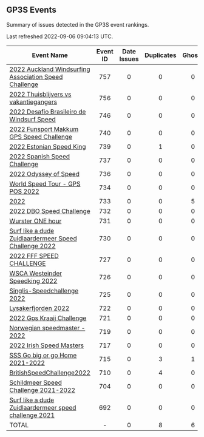 ## GP3S Events

Summary of issues detected in the GP3S event rankings.

Last refreshed 2022-09-06 09:04:13 UTC.

| Event Name | Event ID | Date Issues | Duplicates | Ghosts | Missing | Incorrect | Actions |
| ---------- | :------: | :---------: | :--------: | :----: | :-----: | :-------: | :-----: |
| [2022 Auckland Windsurfing Association Speed Challenge](757.md) | 757 | 0 | 0 | 0 | 0 | 0 | 0 |
| [2022 Thuisblijvers vs vakantiegangers](756.md) | 756 | 0 | 0 | 0 | 0 | 0 | 0 |
| [2022 Desafio Brasileiro de Windsurf Speed](746.md) | 746 | 0 | 0 | 0 | 0 | 0 | 0 |
| [2022 Funsport Makkum GPS Speed Challenge](740.md) | 740 | 0 | 0 | 0 | 0 | 0 | 0 |
| [2022 Estonian Speed King](739.md) | 739 | 0 | 1 | 0 | 0 | 0 | 1 |
| [2022 Spanish Speed Challenge](737.md) | 737 | 0 | 0 | 0 | 0 | 0 | 0 |
| [2022 Odyssey of Speed](736.md) | 736 | 0 | 0 | 0 | 0 | 0 | 0 |
| [World Speed Tour - GPS POS 2022 ](734.md) | 734 | 0 | 0 | 0 | 0 | 0 | 0 |
| [2022 ](733.md) | 733 | 0 | 0 | 5 | 0 | 0 | 1 |
| [2022 DBO Speed Challenge](732.md) | 732 | 0 | 0 | 0 | 0 | 0 | 0 |
| [Wurster ONE hour](731.md) | 731 | 0 | 0 | 0 | 0 | 0 | 0 |
| [Surf like a dude Zuidlaardermeer Speed Challenge 2022](730.md) | 730 | 0 | 0 | 0 | 0 | 0 | 0 |
| [2022 FFF SPEED CHALLENGE](727.md) | 727 | 0 | 0 | 0 | 0 | 0 | 0 |
| [WSCA Westeinder Speedking 2022](726.md) | 726 | 0 | 0 | 0 | 0 | 0 | 0 |
| [Singlis-Speedchallenge 2022](725.md) | 725 | 0 | 0 | 0 | 0 | 0 | 0 |
| [Lysakerfjorden 2022](722.md) | 722 | 0 | 0 | 0 | 0 | 0 | 0 |
| [2022 Gps Kraaij Challenge](721.md) | 721 | 0 | 0 | 0 | 0 | 0 | 0 |
| [Norwegian speedmaster - 2022](719.md) | 719 | 0 | 0 | 0 | 0 | 0 | 0 |
| [2022 Irish Speed Masters](717.md) | 717 | 0 | 0 | 0 | 0 | 0 | 0 |
| [SSS Go big or go Home 2021-2022](715.md) | 715 | 0 | 3 | 1 | 39 | 12 | 7 |
| [BritishSpeedChallenge2022](710.md) | 710 | 0 | 4 | 0 | 0 | 0 | 1 |
| [Schildmeer Speed Challenge 2021-2022](704.md) | 704 | 0 | 0 | 0 | 0 | 0 | 0 |
| [Surf like a dude Zuidlaardermeer speed challenge 2021](692.md) | 692 | 0 | 0 | 0 | 0 | 0 | 0 |
| TOTAL | - | 0 | 8 | 6 | 39 | 12 | 10 |
